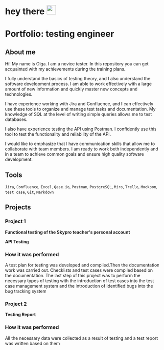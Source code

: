 <h1>
  hey there
  <img src="https://media.giphy.com/media/hvRJCLFzcasrR4ia7z/giphy.gif" width="30px"/>
</h1>

# Portfolio: testing engineer
## About me
Hi! My name is Olga. I am a novice tester. In this repository you can get acquainted with my achievements during the training plans.

I fully understand the basics of testing theory, and I also understand the software development process. I am able to work effectively with a large amount of new information and quickly master new concepts and technologies.

I have experience working with Jira and Confluence, and I can effectively use these tools to organize and manage test tasks and documentation. My knowledge of SQL at the level of writing simple queries allows me to test databases.

I also have experience testing the API using Postman. I confidently use this tool to test the functionality and reliability of the API.

I would like to emphasize that I have communication skills that allow me to collaborate with team members. I am ready to work both independently and in a team to achieve common goals and ensure high quality software development.
## Tools
``Jira``, ``Confluence``, ``Excel``, ``Qase.io``, ``Postman``, ``PostgreSQL``, ``Miro``, ``Trello``, ``Mockoon``, ``test case``, ``Git``, ``Markdown``
## Projects
### Project 1
**Functional testing of the Skypro teacher's personal account**

**API Testing**
### How it was performed
A test plan for testing was developed and compiled.Then the documentation work was carried out. Checklists and test cases were compiled based on the documentation. The last step of this project was to perform the necessary types of testing with the introduction of test cases into the test case management system and the introduction of identified bugs into the bug tracking system

### Project 2
**Testing Report**
### How it was performed
All the necessary data were collected as a result of testing and a test report was written based on them

